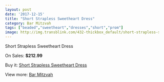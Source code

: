 ```yaml
---
layout: post
date: '2017-12-15'
title: "Short Strapless Sweetheart Dress"
category: Bar Mitzvah
tags: ["beaded","sweetheart","dresses","short","prom"]
image: http://img.transblink.com/432-thickbox_default/short-strapless-sweetheart-dress.jpg
---
```

Short Strapless Sweetheart Dress

On Sales: **$212.99**
<a href="https://www.transblink.com/en/bar-mitzvah/114-short-strapless-sweetheart-dress.html"><amp-img layout="responsive" width="600" height="600" src="//img.transblink.com/432-thickbox_default/short-strapless-sweetheart-dress.jpg" alt="Short Strapless Sweetheart Dress 0" /></a>
<a href="https://www.transblink.com/en/bar-mitzvah/114-short-strapless-sweetheart-dress.html"><amp-img layout="responsive" width="600" height="600" src="//img.transblink.com/434-thickbox_default/short-strapless-sweetheart-dress.jpg" alt="Short Strapless Sweetheart Dress 1" /></a>
<a href="https://www.transblink.com/en/bar-mitzvah/114-short-strapless-sweetheart-dress.html"><amp-img layout="responsive" width="600" height="600" src="//img.transblink.com/433-thickbox_default/short-strapless-sweetheart-dress.jpg" alt="Short Strapless Sweetheart Dress 2" /></a>

Buy it: [Short Strapless Sweetheart Dress](https://www.transblink.com/en/bar-mitzvah/114-short-strapless-sweetheart-dress.html "Short Strapless Sweetheart Dress")

View more: [Bar Mitzvah](https://www.transblink.com/en/2-bar-mitzvah "Bar Mitzvah")